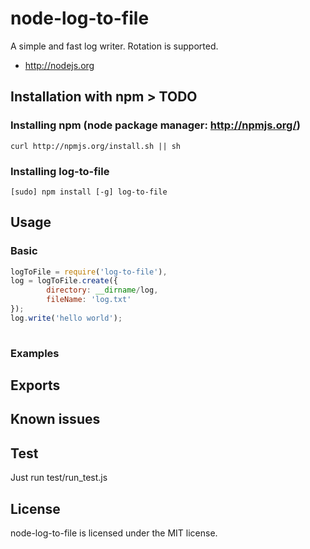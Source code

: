 # node-log-to-file

A simple and fast log writer. Rotation is supported.

* http://nodejs.org

## Installation with npm > TODO
### Installing npm (node package manager: http://npmjs.org/)

```
curl http://npmjs.org/install.sh || sh	
```

### Installing log-to-file

```
[sudo] npm install [-g] log-to-file
```


## Usage
### Basic 
```javascript
logToFile = require('log-to-file'),
log = logToFile.create({
		directory: __dirname/log,
		fileName: 'log.txt'
});
log.write('hello world');
		
```

### Examples

## Exports 

## Known issues

## Test
Just run test/run_test.js


## License
node-log-to-file is licensed under the MIT license.
